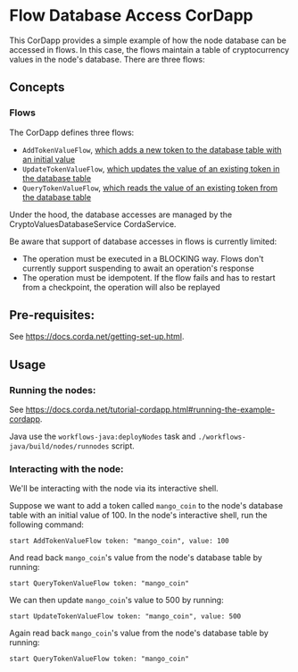 # Flow Database Access CorDapp

This CorDapp provides a simple example of how the node database can be accessed in flows. In this case, the flows
maintain a table of cryptocurrency values in the node's database. There are three flows:


## Concepts

### Flows

The CorDapp defines three flows:

* `AddTokenValueFlow`, [which adds a new token to the database table with an initial value](./workflows-java/src/main/java/net/corda/samples/flowdb/AddTokenValueFlow.java#L34-L48)
* `UpdateTokenValueFlow`, [which updates the value of an existing token in the database table](./workflows-java/src/main/java/net/corda/samples/flowdb/UpdateTokenValueFlow.java#L34-L42)
* `QueryTokenValueFlow`, [which reads the value of an existing token from the database table](./workflows-java/src/main/java/net/corda/samples/flowdb/QueryTokenValueFlow.java#L32-L40)

Under the hood, the database accesses are managed by the CryptoValuesDatabaseService CordaService.

Be aware that support of database accesses in flows is currently limited:

* The operation must be executed in a BLOCKING way. Flows don't currently support suspending to await an operation's response
* The operation must be idempotent. If the flow fails and has to restart from a checkpoint, the operation will also be replayed


## Pre-requisites:

See https://docs.corda.net/getting-set-up.html.


## Usage

### Running the nodes:

See https://docs.corda.net/tutorial-cordapp.html#running-the-example-cordapp.

Java use the `workflows-java:deployNodes` task and `./workflows-java/build/nodes/runnodes` script.

### Interacting with the node:

We'll be interacting with the node via its interactive shell.

Suppose we want to add a token called `mango_coin` to the node's database table with an initial value of 100. In the
node's interactive shell, run the following command:

    start AddTokenValueFlow token: "mango_coin", value: 100

And read back `mango_coin`'s value from the node's database table by running:

    start QueryTokenValueFlow token: "mango_coin"

We can then update `mango_coin`'s value to 500 by running:

    start UpdateTokenValueFlow token: "mango_coin", value: 500

Again read back `mango_coin`'s value from the node's database table by running:

    start QueryTokenValueFlow token: "mango_coin"
